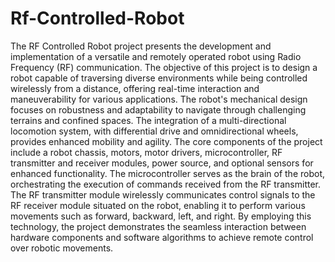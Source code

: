 # Rf-Controlled-Robot

The RF Controlled Robot project presents the development and implementation of a versatile and 
remotely operated robot using Radio Frequency (RF) communication. The objective of this project is to 
design a robot capable of traversing diverse environments while being controlled wirelessly from a 
distance, offering real-time interaction and maneuverability for various applications. The robot's 
mechanical design focuses on robustness and adaptability to navigate through challenging terrains and 
confined spaces. The integration of a multi-directional locomotion system, with differential drive and 
omnidirectional wheels, provides enhanced mobility and agility.
The core components of the project include a robot chassis, motors, motor drivers, microcontroller, RF 
transmitter and receiver modules, power source, and optional sensors for enhanced functionality. The 
microcontroller serves as the brain of the robot, orchestrating the execution of commands received from 
the RF transmitter. The RF transmitter module wirelessly communicates control signals to the RF receiver 
module situated on the robot, enabling it to perform various movements such as forward, backward, left, 
and right.
By employing this technology, the project demonstrates the seamless interaction between hardware 
components and software algorithms to achieve remote control over robotic movements.
